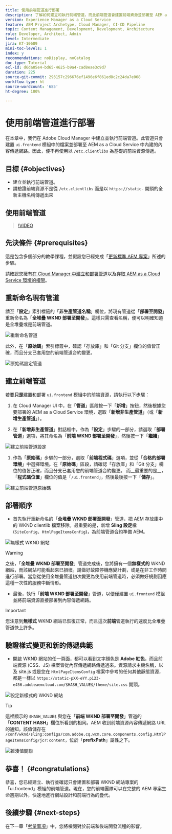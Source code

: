 ```yaml
---
title: 使用前端管道進行部署
description: 了解如何建立和執行前端管道，而此前端管道會建置前端資源並部署至 AEM as a Cloud Service 中內建的內容傳遞網路。
version: Experience Manager as a Cloud Service
feature: AEM Project Archetype, Cloud Manager, CI-CD Pipeline
topic: Content Management, Development, Development, Architecture
role: Developer, Architect, Admin
level: Intermediate
jira: KT-10689
mini-toc-levels: 1
index: y
recommendations: noDisplay, noCatalog
doc-type: Tutorial
exl-id: d6da05e4-bd65-4625-b9a4-cad8eae3c9d7
duration: 225
source-git-commit: 293157c296676ef1496e6f861ed8c2c24da7e068
workflow-type: ht
source-wordcount: '685'
ht-degree: 100%

---
```


# 使用前端管道進行部署

在本章中，我們在 Adobe Cloud Manager 中建立並執行前端管道。此管道只會建置 `ui.frontend` 模組中的檔案並部署至 AEM as a Cloud Service 中內建的內容傳遞網路。因此，便不再使用以 `/etc.clientlibs` 為基礎的前端資源傳遞。


## 目標 {#objectives}

* 建立並執行前端管道。
* 請驗證前端資源不是從 `/etc.clientlibs` 而是以 `https://static-` 開頭的全新主機名稱傳遞出來

## 使用前端管道

>[!VIDEO](https://video.tv.adobe.com/v/3409420?quality=12&learn=on)

## 先決條件 {#prerequisites}

這是包含多個部分的教學課程，並假設您已經完成「[更新標準 AEM 專案](./update-project.md)」所述的步驟。

請確認您擁有[在 Cloud Manager 中建立和部署管道](https://experienceleague.adobe.com/docs/experience-manager-cloud-manager/content/requirements/users-and-roles.html?lang=zh-hant#role-definitions)以及[存取 AEM as a Cloud Service 環境的權限](https://experienceleague.adobe.com/docs/experience-manager-cloud-service/content/implementing/using-cloud-manager/manage-environments.html)。

## 重新命名現有管道

請至「__設定__」索引標籤的「__非生產管道名稱__」欄位，將現有管道從「__部署至開發__」重新命名為「__全堆疊 WKND 部署至開發__」。這樣只需查看名稱，便可以明確知道是全堆疊或是前端管道。

![重新命名管道](assets/fullstack-wknd-deploy-dev-pipeline.png)


此外，在「__原始碼__」索引標籤中，確認「存放庫」和「Git 分支」欄位的值皆正確，而且分支已套用您的前端管道合約變更。

![原始碼設定管道](assets/fullstack-wknd-source-code-config.png)


## 建立前端管道

若要&#x200B;__只是__&#x200B;建置和部署 `ui.frontend` 模組中的前端資源，請執行以下步驟：

1. 在 Cloud Manager UI 中，在「__管道__」區段按一下「__新增__」按鈕，然後根據您要部署的 AEM as a Cloud Service 環境，選取「__新增非生產管道__」（或「__新增生產管道__」）。

1. 在「__新增非生產管道__」對話框中，作為「__設定__」步驟的一部分，請選取「__部署管道__」選項，將其命名為「__前端 WKND 部署至開發__」，然後按一下「__繼續__」

![建立前端管道設定](assets/create-frontend-pipeline-configs.png)

1. 作為「__原始碼__」步驟的一部分，選取「__前端程式碼__」選項，並從「__合格的部署環境__」中選擇環境。在「__原始碼__」區段，請確認「存放庫」和「Git 分支」欄位的值皆正確，而且分支已套用您的前端管道合約變更。
而__最重要的是__，「__程式碼位置__」欄位的值是「`/ui.frontend`」，然後最後按一下「__儲存__」。

![建立前端管道原始碼](assets/create-frontend-pipeline-source-code.png)


## 部署順序

* 首先執行重新命名的「__全堆疊 WKND 部署至開發__」管道，把 AEM 存放庫中的 WKND clientlib 檔案移除。最重要的是，新增 __Sling 設定__&#x200B;檔 (`SiteConfig`、`HtmlPageItemsConfig`)，為前端管道合約準備 AEM。

![無樣式 WKND 網站](assets/unstyled-wknd-site.png)

>[!WARNING]
>
>之後，「__全堆疊 WKND 部署至開發__」管道完成後，您將擁有一個&#x200B;__無樣式的__ WKND 網站，而該網站可能看起來已損壞。請做好故障停機應變計劃，或是在非工作時間進行部署。當您從使用全堆疊管道初次變更為使用前端管道時，必須做好規劃因應這種一次性的服務中斷情形。


* 最後，執行「__前端 WKND 部署至開發__」管道，以便僅建置 `ui.frontend` 模組並將前端資源直接部署到內容傳遞網路。

>[!IMPORTANT]
>
>您注意到&#x200B;__無樣式__ WKND 網站已恢復正常，而且這次&#x200B;__前端__&#x200B;管道執行的速度比全堆疊管道快上許多。

## 驗證樣式變更和新的傳遞典範

* 開啟 WKND 網站的任一頁面，都可以看到文字顏色是 __Adobe 紅色__，而且前端資源 (CSS、JS) 檔案皆從內容傳遞網路傳遞過來。資源請求主機名稱，以及 site.js 或是您在 `HtmlPageItemsConfig` 檔案中參考的任何其他靜態資源，都是一樣以 `https://static-pXX-eYY.p123-e456.adobeaemcloud.com/$HASH_VALUE$/theme/site.css` 開頭。


![設定新樣式的 WKND 網站](assets/newly-styled-wknd-site.png)



>[!TIP]
>
>這裡顯示的 `$HASH_VALUE$` 與您在「__前端 WKND 部署至開發__」管道的「__CONTENT HASH__」欄位所看到的相同。AEM 收到前端資源內容傳遞網路 URL 的通知，該值儲存在 `/conf/wknd/sling:configs/com.adobe.cq.wcm.core.components.config.HtmlPageItemsConfig/jcr:content`，位於「__prefixPath__」屬性之下。


![雜湊值關聯](assets/hash-value-correlartion.png)



## 恭喜！ {#congratulations}

恭喜，您已經建立、執行並確認只會建置和部署 WKND 網站專案的「ui.frontend」模組的前端管道。現在，您的前端團隊可以在完整的 AEM 專案生命週期以外，快速地進行網站設計和前端行為的疊代。

## 後續步驟 {#next-steps}

在下一章「[考量事項](considerations.md)」中，您將檢閱對於前端和後端開發流程的影響。
